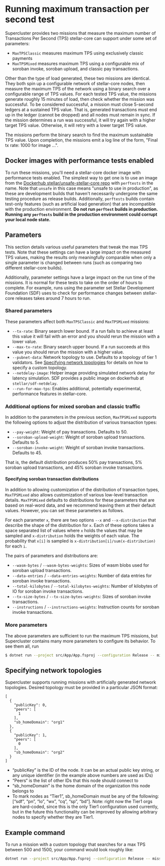 # Running maximum transaction per second test

Supercluster provides two missions that measure the maximum number of Transactions Per Second (TPS) stellar-core can support under some set of parameters:
* `MaxTPSClassic` measures maximum TPS using exclusively classic payments
* `MaxTPSMixed` measures maximum TPS using a configurable mix of soroban invoke, soroban upload, and classic pay transactions.

Other than the type of load generated, these two missions are identical. They both spin up a configurable network of stellar-core nodes, then measure the maximum TPS of the network using a binary search over a configurable range of TPS values. For each tested TPS value, the missions generate roughly 15 minutes of load, then check whether the mission was successful. To be considered successful, a mission must close 5-second ledgers at a sustained TPS value. That is, generated transactions must end up in the ledger (cannot be dropped) and all nodes must remain in sync. If the mission determines a run was successful, it will try again with a higher target TPS value. Otherwise, it will retry with a lower target TPS value.

The missions perform the binary search to find the maximum sustainable TPS value. Upon completion, the missions emit a log line of the form, "Final tx rate: 1000 for image ...".

## Docker images with performance tests enabled

To run these missions, you'll need a stellar-core docker image with performance tests enabled. The simplest way to get one is to use an image from the [Dockerhub stellar/unsafe-stellar-core repo](https://hub.docker.com/r/stellar/unsafe-stellar-core/tags) with `perftests` in the name. Note that `unsafe` in this case means "unsafe to use in production", as these are development builds that haven't necessarily undergone the same testing procedure as release builds. Additionally, `perftests` builds contain test-only features (such as artificial load generation) that are incompatible with the production environment. **Do not run `perftest` builds in production. Running any `perftests` build in the production environment could corrupt your local node state.**

## Parameters

This section details various useful parameters that tweak the max TPS tests. Note that these settings can have a large impact on the measured TPS values, making the results only meaningfully comparable when only a single parameter is changed between runs (such as comparing two different stellar-core builds).

Additionally, parameter settings have a large impact on the run time of the missions. It is normal for these tests to take on the order of hours to complete. For example, runs using the parameter set Stellar Development Foundation (SDF) uses to check for performance changes between stellar-core releases takes around 7 hours to run.

### Shared parameters

These parameters affect both `MaxTPSClassic` and `MaxTPSMixed` missions:

* `--tx-rate`: Binary search lower bound. If a run fails to achieve at least this value it will fail with an error and you should rerun the mission with a lower value.
* `--max-tx-rate`: Binary search upper bound. If a run succeeds at this value you should rerun the mission with a higher value.
* `--pubnet-data`: Network topology to use. Defaults to a topology of tier 1 validators. See [Specifying network topologies](#specifying-network-topologies) for details on how to specify a custom topology.
* `--netdelay-image`: Helper image providing simulated network delay for latency simulation. SDF provides a public image on dockerhub at `stellar/sdf-netdelay`.
* `--run-for-max-tps`: Enables additional, potentially experimental, performance features in stellar-core.

### Additional options for mixed soroban and classic traffic

In addition to the parameters in the previous section, `MaxTPSMixed` supports the following options to adjust the distribution of various transaction types:

* `--pay-weight`: Weight of pay transactions. Defaults to 50.
* `--soroban-upload-weight`: Weight of soroban upload transactions. Defaults to 5.
* `--soroban-invoke-weight`: Weight of soroban invoke transactions. Defaults to 45.

That is, the default distribution produces 50% pay transactions, 5% soroban upload transactions, and 45% soroban invoke transactions.

#### Specifying soroban transaction distributions

In addition to allowing customization of the distribution of transaction types, `MaxTPSMixed` also allows customization of various low-level transaction details. `MaxTPSMixed` defaults to distributions for these parameters that are based on real-word data, and we recommend leaving them at their default values. However, you can set these parameters as follows.

For each parameter `x`, there are two options `--x` and `--x-distribution` that describe the shape of the distribution for `x`. Each of these options takes a space separated list of values where `x` holds the values that may be sampled and `x-distribution` holds the weights of each value.  The probability that `x[i]` is sampled is `x-distribution[i]/sum(x-distribution)` for each `i`.

The pairs of parameters and distributions are:

* `--wasm-bytes` / `--wasm-bytes-weights`: Sizes of wasm blobs used for soroban upload transactions.
* `--data-entries` / `--data-entries-weights`: Number of data entries for soroban invoke transactions.
* `--total-kilobytes` / `--total-kilobytes-weights`: Number of kilobytes of IO for soroban invoke transactions.
* `--tx-size-bytes` / `--tx-size-bytes-weights`: Sizes of soroban invoke transactions.
* `--instructions` / `--instructions-weights`: Instruction counts for soroban invoke transactions.

### More parameters

The above parameters are sufficient to run the maximum TPS missions, but Supercluster contains many more parameters to configure its behavior. To see them all, run

```bash
$ dotnet run --project src/App/App.fsproj --configuration Release -- mission --help
```

## Specifying network topologies

Supercluster supports running missions with artificially generated network topologies. Desired topology must be provided in a particular JSON format:
```
[
  {
    "publicKey": 0,
    "peers": [
      1
    ],
    "sb_homeDomain": "org1"
  },
  {
    "publicKey": 1,
    "peers": [
      0
    ],
    "sb_homeDomain": "org2"
  }
]
```
- “publicKey” is the ID of the node. It can be an actual public key string, or any unique identifier (in the example above numbers are used as IDs)
- “Peers“ is the list of other IDs that this node should connect to
- “sb_homeDomain” is the home domain of the organization this node belongs to
- To mark nodes as “Tier1”, sb_homeDomain must be any of the following: [“sdf”, “pn”, “lo”, “wx”, “cq”, “sp”, “bd”]. Note: right now the Tier1 orgs are hard-coded, since this is the only Tier1 configuration used currently, but in the future this functionality can be improved by allowing arbitrary nodes to specify whether they are Tier1.

## Example command

To run a mission with a custom topology that searches for a max TPS between 500 and 1500, your command would look roughly like:
```bash
dotnet run --project src/App/App.fsproj --configuration Release -- mission MaxTPSClassic --image=stellar/unsafe-stellar-core:<stellar-core-perftest-build> --netdelay-image=stellar/sdf-netdelay:latest --pubnet-data=generated-overlay-topology.json --tx-rate=500 --max-tx-rate=1500 --run-for-max-tps
```